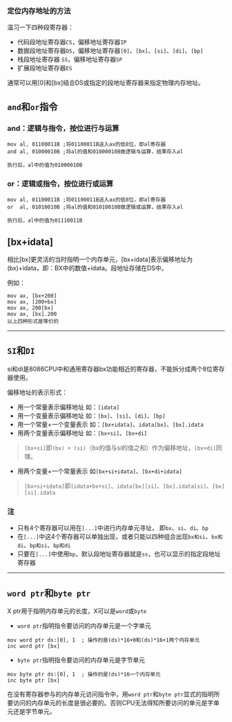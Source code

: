### 定位内存地址的方法

温习一下四种段寄存器：
- 代码段地址寄存器`CS`，偏移地址寄存器`IP`
- 数据段地址寄存器`DS`，偏移地址寄存器`[0]`、`[bx]`、`[si]`、`[di]`、`[bp]`
- 栈段地址寄存器 `SS`，偏移地址寄存器`SP`
- 扩展段地址寄存器`ES`


通常可以用[0]和[bx]结合DS或指定的段地址寄存器来指定物理内存地址。

## `and`和`or`指令
### and：逻辑与指令，按位进行与运算
```
mov al, 01100011B ;将01100011B送入ax的低8位，即al寄存器
and al, 01000010B ;将al的值和01000010B做逻辑与运算，结果存入al

执行后，al中的值为01000010B
```
### or：逻辑或指令，按位进行或运算
```
mov al, 01100011B ;将01100011B送入ax的低8位，即al寄存器
or  al, 01010010B ;将al的值和01010010B做逻辑或运算，结果存入al

执行后，al中的值为01110011B
```

## [bx+idata]
相比[bx]更灵活的当时指明一个内存单元，[bx+idata]表示偏移地址为(bx)+idata，即：BX中的数值+idata。段地址存储在DS中。

例如：
```
mov ax, [bx+200]
mov ax, [200+bx]
mov ax, 200[bx]
mov ax, [bx].200
以上四种形式是等价的
```
---
## `SI`和`DI`
si和di是8086CPU中和通用寄存器bx功能相近的寄存器，不能拆分成两个8位寄存器使用。

偏移地址的表示形式：
- 用一个常量表示偏移地址 如：`[idata]`
- 用一个变量表示偏移地址 如：`[bx]`、`[si]`、`[di]`、`[bp]`
- 用一个常量+一个变量表示 如：`[bx+idata]`、`idata[bx]`、`[bx].idata`
- 用两个变量表示偏移地址 如：`[bx+si]`、`[bx+di]`
> `[bx+si]`即`(bx) + (si)`（bx的值与si的值之和）作为偏移地址，`[bx+di]`同理。
- 用两个变量+一个常量表示 如`[bx+si+idata]`、`[bx+di+idata]`
> `[bx+si+idata]`即`[idata+bx+si]`、`idata[bx][si]`、`[bx].idata[si]`、`[bx][si].idata`

### 注
- 只有4个寄存器可以用在`[...]`中进行内存单元寻址， 即`bx`、`si`、`di`、`bp`
- 在`[...]`中这4个寄存器可以单独出现，或者只能以四种组合出现`bx和si`、`bx和di`、`bp和si`、`bp和di`
- 只要在`[...]`中使用`bp`，默认段地址寄存器就是`ss`，也可以显示的指定段地址寄存器

---
## `word ptr`和`byte ptr`
X ptr用于指明内存单元的长度，X可以是`word`或`byte`

- `word ptr`指明指令要访问的内存单元是一个字单元
```
mov word ptr ds:[0], 1  ; 操作的是(ds)*16+0和(ds)*16+1两个内存单元
inc word ptr [bx]
```

- `byte ptr`指明指令要访问的内存单元是字节单元
```
mov byte ptr ds:[0], 1  ; 操作的是(ds)*16一个内存单元
inc byte ptr [bx]
```

在没有寄存器参与的内存单元访问指令中，用`word ptr`和`byte ptr`显式的指明所要访问的内存单元的长度是很必要的。否则CPU无法得知所要访问的单元是字单元还是字节单元。
